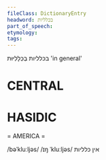 ```yaml
---
fileClass: DictionaryEntry
headword: בכּלליות
part_of_speech: 
etymology: 
tags: 
---
```

בכּלליות
בְכְּלָלִיּוּת
'in general'

CENTRAL
========

HASIDIC
=======
= AMERICA = 

/bəˈkluːljəs/
/ɪŋ ˈkluːljəs/ אין כּלליות